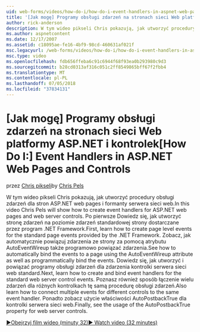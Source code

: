 ```yaml
---
uid: web-forms/videos/how-do-i/how-do-i-event-handlers-in-aspnet-web-pages-and-controls
title: '[Jak mogę] Programy obsługi zdarzeń na stronach sieci Web platformy ASP.NET i kontrolek | Dokumentacja firmy Microsoft'
author: rick-anderson
description: W tym wideo pikseli Chris pokazują, jak utworzyć procedury obsługi zdarzeń dla stron ASP.NET web pages i formanty serwera sieci web. Po pierwsze Dowiedz się, jak utworzyć f zdarzeń na poziomie strony...
ms.author: aspnetcontent
ms.date: 12/17/2007
ms.assetid: c18095ae-fe16-4bf9-98cd-460631af021f
msc.legacyurl: /web-forms/videos/how-do-i/how-do-i-event-handlers-in-aspnet-web-pages-and-controls
msc.type: video
ms.openlocfilehash: fdb656ffeba6c91c6944f68f93ea0b293980c9d3
ms.sourcegitcommit: b28cd0313af316c051c2ff8549865bff67f2fbb4
ms.translationtype: MT
ms.contentlocale: pl-PL
ms.lasthandoff: 07/05/2018
ms.locfileid: "37834131"
---
```

<a name="how-do-i-event-handlers-in-aspnet-web-pages-and-controls"></a><span data-ttu-id="e6f78-104">[Jak mogę] Programy obsługi zdarzeń na stronach sieci Web platformy ASP.NET i kontrolek</span><span class="sxs-lookup"><span data-stu-id="e6f78-104">[How Do I:] Event Handlers in ASP.NET Web Pages and Controls</span></span>
====================
<span data-ttu-id="e6f78-105">przez [Chris pikseli](https://twitter.com/chrispels)</span><span class="sxs-lookup"><span data-stu-id="e6f78-105">by [Chris Pels](https://twitter.com/chrispels)</span></span>

<span data-ttu-id="e6f78-106">W tym wideo pikseli Chris pokazują, jak utworzyć procedury obsługi zdarzeń dla stron ASP.NET web pages i formanty serwera sieci web.</span><span class="sxs-lookup"><span data-stu-id="e6f78-106">In this video Chris Pels will show how to create event handlers for ASP.NET web pages and web server controls.</span></span> <span data-ttu-id="e6f78-107">Po pierwsze Dowiedz się, jak utworzyć stronę zdarzeń na poziomie zdarzeń standardowej strony dostarczane przez program .NET Framework.</span><span class="sxs-lookup"><span data-stu-id="e6f78-107">First, learn how to create page level events for the standard page events provided by the .NET Framework.</span></span> <span data-ttu-id="e6f78-108">Zobacz, jak automatycznie powiązuj zdarzenia ze strony za pomocą atrybutu AutoEventWireup także programowo powiązać zdarzenia.</span><span class="sxs-lookup"><span data-stu-id="e6f78-108">See how to automatically bind the events to a page using the AutoEventWireup attribute as well as programmatically bind the events.</span></span> <span data-ttu-id="e6f78-109">Dowiedz się, jak utworzyć i powiązać programy obsługi zdarzeń dla zdarzenia kontrolki serwera sieci web standard.</span><span class="sxs-lookup"><span data-stu-id="e6f78-109">Next, learn how to create and bind event handlers for the standard web server control events.</span></span> <span data-ttu-id="e6f78-110">Poznasz również sposób łączenie wielu zdarzeń dla różnych kontrolkach tę samą procedurę obsługi zdarzeń.</span><span class="sxs-lookup"><span data-stu-id="e6f78-110">Also learn how to connect multiple events for different controls to the same event handler.</span></span> <span data-ttu-id="e6f78-111">Ponadto zobacz użycie właściwości AutoPostbackTrue dla kontrolki serwera sieci web.</span><span class="sxs-lookup"><span data-stu-id="e6f78-111">Finally, see the usage of the AutoPostbackTrue property for web server controls.</span></span>

[<span data-ttu-id="e6f78-112">&#9654;Obejrzyj film wideo (minuty 32)</span><span class="sxs-lookup"><span data-stu-id="e6f78-112">&#9654; Watch video (32 minutes)</span></span>](https://channel9.msdn.com/Blogs/ASP-NET-Site-Videos/how-do-i-event-handlers-in-aspnet-web-pages-and-controls)
